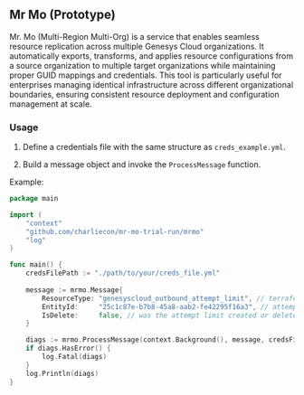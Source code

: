 ## Mr Mo (Prototype)

Mr. Mo (Multi-Region Multi-Org) is a service that enables seamless resource replication across multiple Genesys Cloud organizations. 
It automatically exports, transforms, and applies resource configurations from a source organization to multiple target organizations while maintaining proper GUID mappings and credentials. 
This tool is particularly useful for enterprises managing identical infrastructure across different organizational boundaries, ensuring consistent resource deployment and configuration management at scale.

### Usage

1. Define a credentials file with the same structure as `creds_example.yml`.

2. Build a message object and invoke the `ProcessMessage` function.

Example:

```go
package main

import (
	"context"
	"github.com/charliecon/mr-mo-trial-run/mrmo"
	"log"
)

func main() {
	credsFilePath := "./path/to/your/creds_file.yml"
	
	message := mrmo.Message{
		ResourceType: "genesyscloud_outbound_attempt_limit", // terraform resource type
		EntityId:     "25c1c87e-b7b8-45a8-aab2-fe42295f16a3", // attempt limit ID in the source org
		IsDelete:     false, // was the attempt limit created or deleted in the source org
	}

	diags := mrmo.ProcessMessage(context.Background(), message, credsFilePath)
	if diags.HasError() {
		log.Fatal(diags)
	}
	log.Println(diags)
}
```
